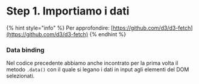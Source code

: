 # Step 1. Importiamo i dati

{% hint style="info" %}
Per approfondire: [https://github.com/d3/d3-fetch](https://github.com/d3/d3-fetch)
{% endhint %}

### Data binding

Nel codice precedente abbiamo anche incontrato per la prima volta il metodo `.data()` con il quale si legano i dati in input agli elementi del DOM selezionati.
